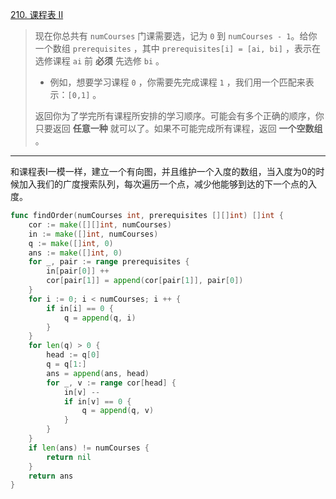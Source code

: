 [210. 课程表 II](https://leetcode.cn/problems/course-schedule-ii/)

> 现在你总共有 `numCourses` 门课需要选，记为 `0` 到 `numCourses - 1`。给你一个数组 `prerequisites` ，其中 `prerequisites[i] = [ai, bi]` ，表示在选修课程 `ai` 前 **必须** 先选修 `bi` 。
>
> - 例如，想要学习课程 `0` ，你需要先完成课程 `1` ，我们用一个匹配来表示：`[0,1]` 。
>
> 返回你为了学完所有课程所安排的学习顺序。可能会有多个正确的顺序，你只要返回 **任意一种** 就可以了。如果不可能完成所有课程，返回 **一个空数组** 。

---

和课程表I一模一样，建立一个有向图，并且维护一个入度的数组，当入度为0的时候加入我们的广度搜索队列，每次遍历一个点，减少他能够到达的下一个点的入度。

```go
func findOrder(numCourses int, prerequisites [][]int) []int {
    cor := make([][]int, numCourses)
    in := make([]int, numCourses)
    q := make([]int, 0)
    ans := make([]int, 0)
    for _, pair := range prerequisites {
        in[pair[0]] ++
        cor[pair[1]] = append(cor[pair[1]], pair[0])
    }
    for i := 0; i < numCourses; i ++ {
        if in[i] == 0 {
            q = append(q, i)
        }
    }
    for len(q) > 0 {
        head := q[0]
        q = q[1:]
        ans = append(ans, head)
        for _, v := range cor[head] {
            in[v] --
            if in[v] == 0 {
                q = append(q, v)
            }
        }
    }
    if len(ans) != numCourses {
        return nil
    }
    return ans
}
```



